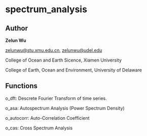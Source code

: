 # spectrum_analysis

## Author

**Zelun Wu**

zelunwu@stu.xmu.edu.cn, zelunwu@udel.edu

College of Ocean and Earth Sicence, Xiamen University

College of Earth, Ocean and Environment, University of Delaware

## Functions

o_dft: Descrete Fourier Transform of time series.

o_asa: Autospectrum Analysis (Power Spectrum Density)

o_autocorr: Auto-Correlation Coefficient

o_cas: Cross Spectrum Analysis


